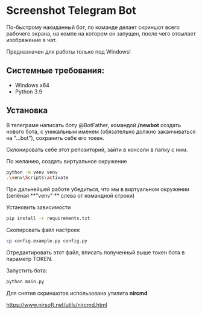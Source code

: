 
# Screenshot Telegram Bot

По-быстрому накиданный бот, по команде делает скриншот всего рабочего экрана, на компе на котором он запущен, после чего отсылает изображение в чат.


Предназначен для работы только под Windows!


## Системные требования:
- Windows x64
- Python 3.9


## Установка


В телеграме написать боту @BotFather, командой **/newbot** создать нового бота, с уникальным именем (обязательно должно заканчиваться на "...bot"), сохранить себе его токен.


Склонировать себе этот репозиторий, зайти в консоли в папку с ним.


По желанию, создать виртуальное окружение
```bash
python -m venv venv
.\venv\Scripts\activate
```


При дальнейшей работе убедиться, что мы в виртуальном окружении (зелёная **"venv" ** слева от командной строки)


Установить зависимости

```bash
pip install -r requirements.txt
```


Скопировать файл настроек

```bash
cp config.example.py config.py
```


Отредактировать этот файл, вписать полученный выше токен бота в параметр TOKEN.


Запустить бота:

```bash
python main.py
```


Для снятия скриншотов использована утилита **nircmd**

https://www.nirsoft.net/utils/nircmd.html
